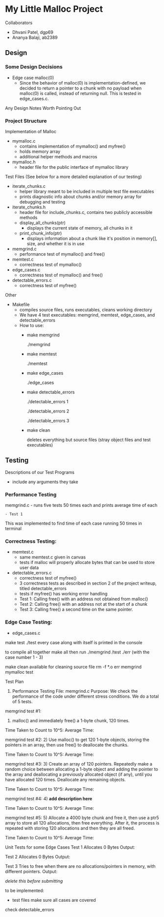 # My Little Malloc Project

Collaborators
- Dhvani Patel, dgp69
- Ananya Balaji, ab2389

## Design
### Some Design Decisions
- Edge case malloc(0)
    - Since the behavior of malloc(0) is implementation-defined, we decided to return a pointer to a chunk with no payload when malloc(0) is called, instead of returning null. This is tested in edge_cases.c.

Any Design Notes Worth Pointing Out


### Project Structure
Implementation of Malloc
- mymalloc.c
    - contains implementation of mymalloc() and myfree()
    - holds memory array
    - additional helper methods and macros
- mymalloc.h
    - header file for the public interface of mymalloc library

Test Files (See below for a more detailed explanation of our testing)
- iterate_chunks.c  
    - helper library meant to be included in multiple test file executables
    - prints diagnostic info about chunks and/or memory array for debugging and testing
- iterate_chunks.h
    - header file for include_chunks.c, contains two publicly accessible methods
    - display_all_chunks(ptr)
        - displays the current state of memory, all chunks in it
    - print_chunk_info(ptr)
        - displays information about a chunk like it's position in memory[], size, and whether it is in use
- memgrind.c
    - performance test of mymalloc() and free()
- memtest.c
    - correctness test of mymalloc()
- edge_cases.c
    - correctness test of mymalloc() and free()
- detectable_errors.c
    - correctness test of myfree()

Other
- Makefile
    - compiles source files, runs executables, cleans working directory
    - We have 4 test executables: memgrind, memtest, edge_cases, and detectable_errors
    - How to use:
        - make memgrind

            ./memgrind

        - make memtest

            ./memtest
        - make edge_cases

            ./edge_cases

        - make detectable_errors

            ./detectable_errors 1

            ./detectable_errors 2

            ./detectable_errors 3
        
        - make clean

            deletes everything but source files (stray object files and test executables)

## Testing

Descriptions of our Test Programs
- include any arguments they take

### Performance Testing

memgrind.c
    - runs five tests 50 times each and prints average time of each

    - Test 1

This was implemented to find time of each case running 50 times in terminal

### Correctness Testing:
- memtest.c
    - same memtest.c given in canvas
    - tests if malloc will properly allocate bytes that can be used to store user data
- detectable_errors.c
    - correctness test of myfree()
    - 3 correctness tests as described in section 2 of the project writeup, titled detectable_errors
    - tests if myfree() has working error handling
    - Test 1: Calling free() with an address not obtained from malloc()
    - Test 2: Calling free() with an address not at the start of a chunk
    - Test 3: Calling free() a second time on the same pointer.


### Edge Case Testing:
- edge_cases.c

make test
./test
every case along with itself is printed in the console 


to compile all together
make all
then run ./memgrind /test ./err (with the case number 1 - 3)

make clean
available for cleaning source file 
rm -f *.o err memgrind mymalloc test

Test Plan
1) Performance Testing
File: memgrind.c
Purpose: We check the performance of the code under different stress conditions. We do a total of 5 tests.

memgrind test #1:
1)  malloc() and immediately free() a 1-byte chunk, 120 times.

Time Taken to Count to 10^5:
Average Time:


memgrind test #2:
2) Use malloc() to get 120 1-byte objects, storing the pointers in an array, then use free() to deallocate the chunks.

Time Taken to Count to 10^5:
Average Time:




memgrind test #3:
3) Create an array of 120 pointers. Repeatedly make a random choice between allocating a 1-byte object and 
adding the pointer to the array and deallocating a previously allocated object (if any), until you have 
allocated 120 times. Deallocate any remaining objects.

Time Taken to Count to 10^5:
Average Time:



memgrind test #4:
4) **add description here**

Time Taken to Count to 10^5:
Average Time:




memgrind test #5:
5) Allocate a 4000 byte chunk and free it, then use a ptr5 array to store all 120 allocations, then
free everything. After it, the process is repeated with storing 120 allocations and then they are all freed.

Time Taken to Count to 10^5:
Average Time:




Unit Tests for some Edge Cases
Test 1 Allocates 0 Bytes
Output:

Test 2 Allocates 0 Bytes
Output:

Test 3 Tries to free when there are no allocations/pointers in memory, with different pointers.
Output:














*delete this before submitting*

to be implemented:
- test files make sure all cases are covered

check detectable_errors